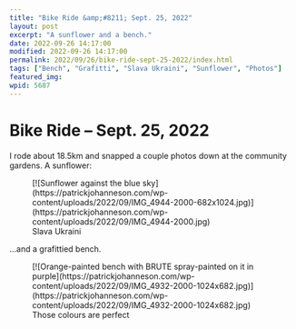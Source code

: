 ```yaml
---
title: "Bike Ride &amp;#8211; Sept. 25, 2022"
layout: post
excerpt: "A sunflower and a bench."
date: 2022-09-26 14:17:00
modified: 2022-09-26 14:17:00
permalink: 2022/09/26/bike-ride-sept-25-2022/index.html
tags: ["Bench", "Grafitti", "Slava Ukraini", "Sunflower", "Photos"]
featured_img: 
wpid: 5687
---
```


# Bike Ride &#8211; Sept. 25, 2022

I rode about 18.5km and snapped a couple photos down at the community gardens. A sunflower:

<figure class="wp-block-image size-large">[![Sunflower against the blue sky](https://patrickjohanneson.com/wp-content/uploads/2022/09/IMG_4944-2000-682x1024.jpg)](https://patrickjohanneson.com/wp-content/uploads/2022/09/IMG_4944-2000.jpg)<figcaption>Slava Ukraini</figcaption></figure>…and a grafittied bench.

<figure class="wp-block-image size-large">[![Orange-painted bench with BRUTE spray-painted on it in purple](https://patrickjohanneson.com/wp-content/uploads/2022/09/IMG_4932-2000-1024x682.jpg)](https://patrickjohanneson.com/wp-content/uploads/2022/09/IMG_4932-2000-1024x682.jpg)<figcaption>Those colours are perfect</figcaption></figure>